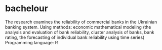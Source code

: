 # bachelour
The research examines the reliability of commercial banks in the Ukrainian banking system. 
Using methods: economic mathematical modeling (the analysis and evaluation of bank reliability, cluster analysis of banks, bank rating, the forecasting of individual bank reliability using time series) 
Programming language: R
